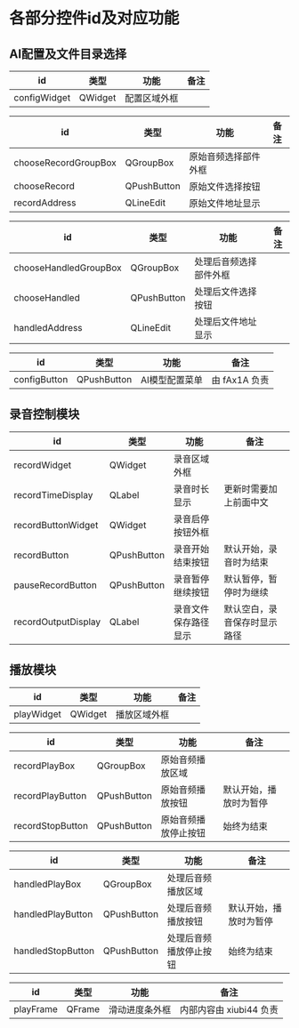 # 各部分控件id及对应功能
## AI配置及文件目录选择
| id                    | 类型      | 功能     | 备注  |
|-----------------------|---------|--------|-----|
| configWidget          | QWidget | 配置区域外框 ||

| id                   | 类型          | 功能         | 备注  |
|----------------------|-------------|------------|-----|
| chooseRecordGroupBox | QGroupBox   | 原始音频选择部件外框 ||
| chooseRecord         | QPushButton | 原始文件选择按钮   ||
| recordAddress        | QLineEdit   | 原始文件地址显示   ||

| id                    | 类型          | 功能          | 备注  |
|-----------------------|-------------|-------------|-----|
| chooseHandledGroupBox | QGroupBox   | 处理后音频选择部件外框 |     |
| chooseHandled         | QPushButton | 处理后文件选择按钮   |     |
| handledAddress        | QLineEdit   | 处理后文件地址显示   ||

| id           | 类型          | 功能       | 备注         |
|--------------|-------------|----------|------------|
| configButton | QPushButton | AI模型配置菜单 | 由 fAx1A 负责 |

## 录音控制模块
| id                  | 类型          | 功能         | 备注             |
|---------------------|-------------|------------|----------------|
| recordWidget        | QWidget     | 录音区域外框     ||
| recordTimeDisplay   | QLabel      | 录音时长显示     | 更新时需要加上前面中文    |
| recordButtonWidget  | QWidget     | 录音启停按钮外框   ||
| recordButton        | QPushButton | 录音开始结束按钮   | 默认开始，录音时为结束    |
| pauseRecordButton   | QPushButton | 录音暂停继续按钮   | 默认暂停，暂停时为继续    |
| recordOutputDisplay | QLabel      | 录音文件保存路径显示 | 默认空白，录音保存时显示路径 |

## 播放模块
| id         | 类型      | 功能     | 备注  |
|------------|---------|--------|-----|
| playWidget | QWidget | 播放区域外框 ||

| id               | 类型          | 功能         | 备注          |
|------------------|-------------|------------|-------------|
| recordPlayBox    | QGroupBox   | 原始音频播放区域   ||
| recordPlayButton | QPushButton | 原始音频播放按钮   | 默认开始，播放时为暂停 |
| recordStopButton | QPushButton | 原始音频播放停止按钮 | 始终为结束       |

| id                | 类型          | 功能          | 备注          |
|-------------------|-------------|-------------|-------------|
| handledPlayBox    | QGroupBox   | 处理后音频播放区域   ||
| handledPlayButton | QPushButton | 处理后音频播放按钮   | 默认开始，播放时为暂停 |
| handledStopButton | QPushButton | 处理后音频播放停止按钮 | 始终为结束       |

| id         | 类型     | 功能      | 备注               |
|------------|--------|---------|------------------|
|playFrame| QFrame | 滑动进度条外框 | 内部内容由 xiubi44 负责 |